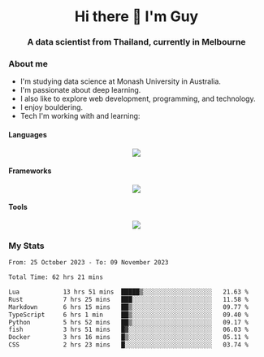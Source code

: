 <h1 align="center">Hi there 👋 I'm Guy</h1>
<h3 align="center">A data scientist from Thailand, currently in Melbourne</h3>

### About me

- I'm studying data science at Monash University in Australia.
- I'm passionate about deep learning.
- I also like to explore web development, programming, and technology.
- I enjoy bouldering.
- Tech I'm working with and learning:

#### Languages

<div align="center">
    <img src="https://skillicons.dev/icons?i=py,ts,js,html,css,rust" />
</div>

#### Frameworks

<div align="center">
    <img src="https://skillicons.dev/icons?i=pytorch,tensorflow,fastapi,react" /><br>
</div>

#### Tools

<div align="center">
    <img src="https://skillicons.dev/icons?i=postgres,redis,docker" /><br>
</div>

### My Stats

<!--START_SECTION:waka-->

```txt
From: 25 October 2023 - To: 09 November 2023

Total Time: 62 hrs 21 mins

Lua            13 hrs 51 mins  █████▒░░░░░░░░░░░░░░░░░░░   21.63 %
Rust           7 hrs 25 mins   ███░░░░░░░░░░░░░░░░░░░░░░   11.58 %
Markdown       6 hrs 15 mins   ██▒░░░░░░░░░░░░░░░░░░░░░░   09.77 %
TypeScript     6 hrs 1 min     ██▒░░░░░░░░░░░░░░░░░░░░░░   09.40 %
Python         5 hrs 52 mins   ██▒░░░░░░░░░░░░░░░░░░░░░░   09.17 %
fish           3 hrs 51 mins   █▓░░░░░░░░░░░░░░░░░░░░░░░   06.03 %
Docker         3 hrs 16 mins   █▒░░░░░░░░░░░░░░░░░░░░░░░   05.11 %
CSS            2 hrs 23 mins   █░░░░░░░░░░░░░░░░░░░░░░░░   03.74 %
```

<!--END_SECTION:waka-->
